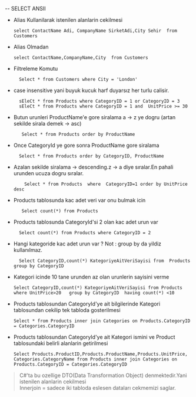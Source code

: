 -- SELECT ANSII

* Alias Kullanilarak istenilen alanlarin cekilmesi <br>
    ``` 
    select ContactName Adi, CompanyName SirketAdi,City Sehir  from Customers
* Alias Olmadan<br>
    ```
    select ContactName,CompanyName,City  from Customers
* Filtreleme Komutu<br>
   ```
     Select * from Customers where City = 'London'
* case insensitive yani buyuk kucuk harf duyarsız her turlu calisir.<br>
   ``` 
     sEleCt * from Products where CategoryID = 1 or CategoryID = 3
     sEleCt * from Products where CategoryID = 1 and  UnitPrice >= 30
* Butun urunleri ProductName'e gore siralama a -> z ye dogru (artan sekilde sirala demek -> asc) <br>
  ```
     Select * from Products order by ProductName  
* Once CategoryId ye gore sonra ProductName gore siralama<br>
  ``` 
    Select * from Products order by CategoryID, ProductName 
* Azalan sekilde siralama -> descending.z -> a diye sıralar.En pahali urunden ucuza dogru sıralar.<br>
  ``` Select * from Products order by UnitPrice desc 
      Select * from Products  where  CategoryID=1 order by UnitPrice desc
* Products tablosunda kac adet veri var onu bulmak icin <br>
  ``` 
     Select count(*) from Products 
* Products tablosunda CategoryId'si 2 olan kac adet urun var<br>
   ``` 
     Select count(*) from Products where CategoryID = 2 
* Hangi kategoride kac adet urun var ? Not : group by da yildiz kullanılmaz.<br>
   ``` 
     Select CategoryID,count(*) KategoriyeAitVeriSayisi from  Products group by CategoryID
* Kategori icinde 10 tane urunden az olan urunlerin sayisini verme<br>
   ```
   Select CategoryID,count(*) KategoriyeAitVeriSayisi from Products where UnitPrice>20   group by CategoryID  having count(*) <10
   
* Products tablosundan CategoryId'ye ait bilgilerinde Kategori tablosundan cekilip tek tabloda gosterilmesi<br>
   ```
   Select * from Products inner join Categories on Products.CategoryID = Categories.CategoryID

* Products tablosundan CategoryId'ye ait Kategori ismini ve Product tablosundaki belirli alanlarin getirilmesi<br>
   ```
  Select Products.ProductID,Products.ProductName,Products.UnitPrice, Categories.CategoryName from Products inner join Categories on Products.CategoryID = Categories.CategoryID 
> C#'ta bu ozellige DTO(Data Transformation Object) denmektedir.Yani istenilen alanlarin cekilmesi<br>
> Innerjoin = sadece iki tabloda eslesen dataları cekmemizi saglar.<br>
